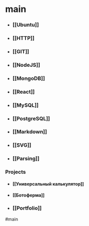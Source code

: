 # main
- ### [[Ubuntu]]
- ### [[HTTP]]
- ### [[GIT]]
- ### [[NodeJS]]
- ### [[MongoDB]]
- ### [[React]]
- ### [[MySQL]]
- ### [[PostgreSQL]]
- ### [[Markdown]]
- ### [[SVG]]
- ### [[Parsing]]

### Projects
- #### [[Универсальный калькулятор]]
- #### [[Ботоферма]]
- ### [[Portfolio]]

#main